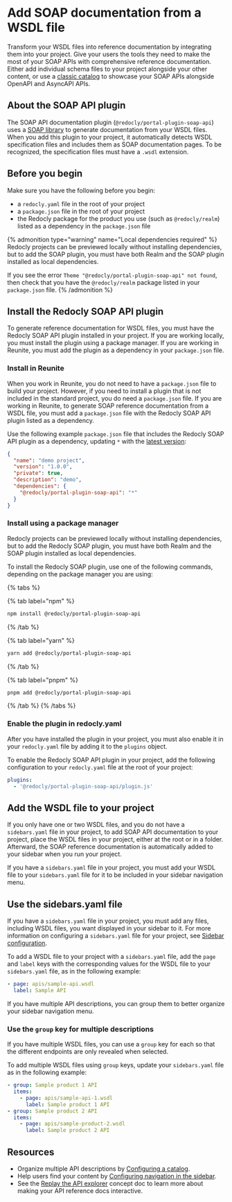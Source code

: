 # Add SOAP documentation from a WSDL file

Transform your WSDL files into reference documentation by integrating them into your project.
Give your users the tools they need to make the most of your SOAP APIs with comprehensive reference documentation.
Either add individual schema files to your project alongside your other content, or use a [classic catalog](../../config/catalog-classic.md) to showcase your SOAP APIs alongside OpenAPI and AsyncAPI APIs.

## About the SOAP API plugin

The SOAP API documentation plugin (`@redocly/portal-plugin-soap-api`) uses a <a href="https://github.com/vpulim/node-soap" target="_blank">SOAP library</a> to generate documentation from your WSDL files.
When you add this plugin to your project, it automatically detects WSDL specification files and includes them as SOAP documentation pages.
To be recognized, the specification files must have a `.wsdl` extension.

## Before you begin

Make sure you have the following before you begin:

- a `redocly.yaml` file in the root of your project
- a `package.json` file in the root of your project
- the Redocly package for the product you use (such as `@redocly/realm`) listed as a dependency in the `package.json` file

{% admonition type="warning" name="Local dependencies required" %}
Redocly projects can be previewed locally without installing dependencies, but to add the SOAP plugin, you must have both Realm and the SOAP plugin installed as local dependencies.

If you see the error `Theme "@redocly/portal-plugin-soap-api" not found`, then check that you have the `@redocly/realm` package listed in your `package.json` file.
{% /admonition %}

## Install the Redocly SOAP API plugin

To generate reference documentation for WSDL files, you must have the Redocly SOAP API plugin installed in your project.
If you are working locally, you must install the plugin using a package manager.
If you are working in Reunite, you must add the plugin as a dependency in your `package.json` file.

### Install in Reunite

When you work in Reunite, you do not need to have a `package.json` file to build your project.
However, if you need to install a plugin that is not included in the standard project, you do need a `package.json` file.
If you are working in Reunite, to generate SOAP reference documentation from a WSDL file, you must add a `package.json` file with the Redocly SOAP API plugin listed as a dependency.

Use the following example `package.json` file that includes the Redocly SOAP API plugin as a dependency, updating `*` with the [latest version](https://www.npmjs.com/package/@redocly/portal-plugin-soap-api):

```json {% title="package.json" %}
{
  "name": "demo project",
  "version": "1.0.0",
  "private": true,
  "description": "demo",
  "dependencies": {
    "@redocly/portal-plugin-soap-api": "*"
  }
}
```

### Install using a package manager

Redocly projects can be previewed locally without installing dependencies, but to add the Redocly SOAP plugin, you must have both Realm and the SOAP plugin installed as local dependencies.

To install the Redocly SOAP plugin, use one of the following commands, depending on the package manager you are using:

{% tabs %}

{% tab label="npm" %}
```sh {% title="npm" %}
npm install @redocly/portal-plugin-soap-api
```
{% /tab %}

{% tab label="yarn" %}

```sh {% title="yarn" %}
yarn add @redocly/portal-plugin-soap-api
```

{% /tab %}

{% tab label="pnpm" %}

```sh {% title="pnpm" %}
pnpm add @redocly/portal-plugin-soap-api
```

{% /tab %}
{% /tabs %}

### Enable the plugin in redocly.yaml

After you have installed the plugin in your project, you must also enable it in your `redocly.yaml` file by adding it to the `plugins` object.

To enable the Redocly SOAP API plugin in your project, add the following configuration to your `redocly.yaml` file at the root of your project:

```yaml {% title="redocly.yaml" %}
plugins:
  - '@redocly/portal-plugin-soap-api/plugin.js'
```

## Add the WSDL file to your project

If you only have one or two WSDL files, and you do not have a `sidebars.yaml` file in your project, to add SOAP API documentation to your project, place the WSDL files in your project, either at the root or in a folder.
Afterward, the SOAP reference documentation is automatically added to your sidebar when you run your project.

If you have a `sidebars.yaml` file in your project, you must add your WSDL file to your `sidebars.yaml` file for it to be included in your sidebar navigation menu.

## Use the sidebars.yaml file

If you have a `sidebars.yaml` file in your project, you must add any files, including WSDL files, you want displayed in your sidebar to it.
For more information on configuring a `sidebars.yaml` file for your project, see [Sidebar configuration](../../navigation/sidebars.md).

To add a WSDL file to your project with a `sidebars.yaml` file, add the `page` and `label` keys with the corresponding values for the WSDL file to your `sidebars.yaml` file, as in the following example:

```yaml {% title="sidebars.yaml" %}
- page: apis/sample-api.wsdl
  label: Sample API
```

If you have multiple API descriptions, you can group them to better organize your sidebar navigation menu.

### Use the `group` key for multiple descriptions

If you have multiple WSDL files, you can use a `group` key for each so that the different endpoints are only revealed when selected.

To add multiple WSDL files using `group` keys, update your `sidebars.yaml` file as in the following example:

```yaml {% title="sidebars.yaml" %}
- group: Sample product 1 API
  items:
    - page: apis/sample-api-1.wsdl
      label: Sample product 1 API
- group: Sample product 2 API
  items:
    - page: apis/sample-product-2.wsdl
      label: Sample product 2 API
```

## Resources

- Organize multiple API descriptions by [Configuring a catalog](../../config/catalog-classic.md).
- Help users find your content by [Configuring navigation in the sidebar](../../navigation/sidebars.md).
- See the [Replay the API explorer](../../setup/concepts/replay.md) concept doc to learn more about making your API reference docs interactive.
